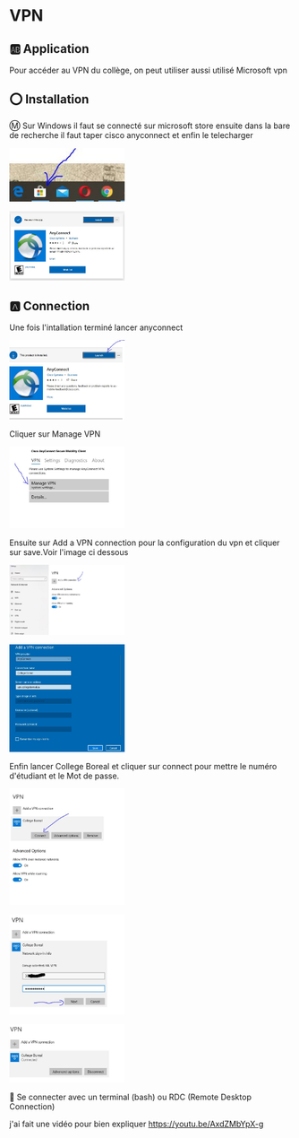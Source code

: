 # VPN

## :ab: Application

Pour accéder au VPN du collège, on peut utiliser aussi utilisé Microsoft vpn
## :o: Installation

:m: Sur Windows il faut se connecté sur microsoft store ensuite dans la bare de recherche il faut taper cisco anyconnect et enfin le telecharger

<img src="vp.JPG" width="206" heigth="357"></img>

<img src="cvp.JPG" width="206" heigth="357"></img>

## :a: Connection

Une fois l'intallation terminé lancer anyconnect

<img src="vpp.JPG" width="206" heigth="357"></img>

Cliquer sur Manage VPN

<img src="vpa.JPG" width="206" heigth="357"></img>

Ensuite sur Add a VPN connection pour la configuration du vpn et cliquer sur save.Voir l'image ci dessous

<img src="vpb.JPG" width="206" heigth="357"></img>

<img src="vpn.JPG" width="206" heigth="357"></img>

Enfin lancer College Boreal et cliquer sur connect pour mettre le numéro d'étudiant et le Mot de passe.

<img src="vpc.JPG" width="206" heigth="357"></img>

<img src="vpe.JPG" width="206" heigth="357"></img>

<img src="vpd.JPG" width="206" heigth="357"></img>

:pushpin: Se connecter avec un terminal (bash) ou RDC (Remote Desktop Connection)

j'ai fait une vidéo pour bien expliquer
https://youtu.be/AxdZMbYpX-g
